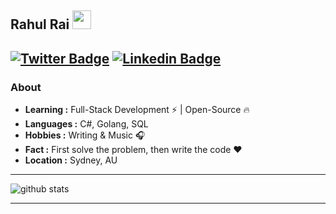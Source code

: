 ## Rahul Rai <img src="https://raw.githubusercontent.com/iampavangandhi/iampavangandhi/master/gifs/Hi.gif" width="30px">

[![Twitter Badge](https://img.shields.io/twitter/follow/rahulrai_in?style=social)](https://twitter.com/rahulrai_in)  [![Linkedin Badge](https://img.shields.io/badge/-RahulRai-blue?style=flat-square&logo=Linkedin&logoColor=white&link=https://www.linkedin.com/in/rahulrai-in/)](https://www.linkedin.com/in/rahulrai-in/)
---------------------------------------------------------------------------------------------------------------------------------------------------------------------------------
### About

-  **Learning :** Full-Stack Development :zap: | Open-Source :fire:	
-  **Languages :** C#, Golang, SQL
-  **Hobbies :** Writing & Music :headphones:
-  **Fact :** First solve the problem, then write the code :heart: 
-  **Location :** Sydney, AU

---------------------------------------------------------------------------------------------------------------------------------------------------------------------------------

![github stats](https://github-readme-stats.vercel.app/api?username=rahulrai-in&show_icons=true)

---------------------------------------------------------------------------------------------------------------------------------------------------------------------------------
